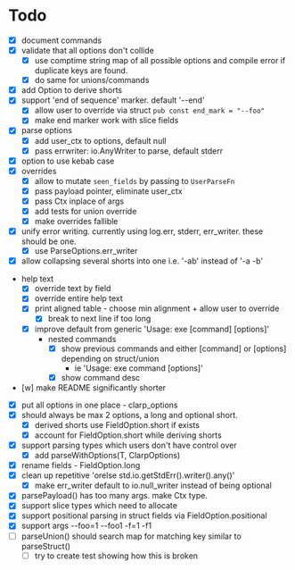 # Todo
- [x] document commands
- [x] validate that all options don't collide
  - [x] use comptime string map of all possible options and compile error if duplicate keys are found.
  - [x] do same for unions/commands
- [x] add Option to derive shorts
- [x] support 'end of sequence' marker. default '--end'
  - [x] allow user to override via struct `pub const end_mark = "--foo"`
  - [x] make end marker work with slice fields
- [x] parse options
  - [x] add user_ctx to options, default null
  - [x] pass errwriter: io.AnyWriter to parse, default stderr
- [x] option to use kebab case
- [x] overrides
  - [x] allow to mutate `seen_fields` by passing to `UserParseFn`
  - [x] pass payload pointer, eliminate user_ctx
  - [x] pass Ctx inplace of args
  - [x] add tests for union override
  - [x] make overrides fallible
- [x] unify error writing. currently using log.err, stderr, err_writer. these should be one.
  - [x] use ParseOptions.err_writer
- [x] allow collapsing several shorts into one i.e. '-ab' instead of '-a -b'
- help text
  - [x] override text by field
  - [x] override entire help text
  - [x] print aligned table - choose min alignment + allow user to override
    - [x] break to next line if too long
  - [x] improve default from generic 'Usage: exe [command] [options]'
    - nested commands
      - [x] show previous commands and either [command] or [options] depending on struct/union
        - ie 'Usage: exe command [options]'
      - [x] show command desc
- [w] make README significantly shorter
- [x] put all options in one place - clarp_options
- [x] should always be max 2 options, a long and optional short. 
  - [x] derived shorts use FieldOption.short if exists
  - [x] account for FieldOption.short while deriving shorts
- [x] support parsing types which users don't have control over
  - [x] add parseWithOptions(T, ClarpOptions)
- [x] rename fields - FieldOption.long
- [x] clean up repetitive 'orelse std.io.getStdErr().writer().any()'
  - [x] make err_writer default to io.null_writer instead of being optional
- [x] parsePayload() has too many args. make Ctx type.
- [x] support slice types which need to allocate
- [x] support positional parsing in struct fields via FieldOption.positional
- [x] support args --foo=1 --foo1 -f=1 -f1
- [ ] parseUnion() should search map for matching key similar to parseStruct()
  - [ ] try to create test showing how this is broken
